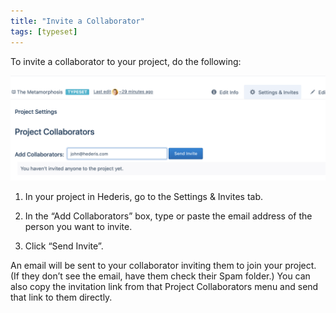 ```yaml
---
title: "Invite a Collaborator"
tags: [typeset]
---
```

 
<html><body><section data-type="chapter" class="hsecchapter" data-hederis-type="hsecchapter" id="invite-collaborator" data-pi-attrs="id: invite-collaborator; data-tags: typeset;" role="doc-chapter" data-tags="typeset" data-author-name=" " data-book-title=" " title="Invite a Collaborator"><p class="hblkp" data-hederis-type="hblkp" id="p6upS5mH8">To invite a collaborator to your project, do the following:</p><img data-hederis-type="hblkimg" class="hblkimg" id="p13uAGKJY" src="/images/addcollaborator.png" data-img-src="/images/addcollaborator.png"/><ol class="hwprnumlist" data-hederis-type="hwprnumlist" id="pVXf1xFBd"><li class="hblkoli" data-hederis-type="hblkoli" id="liTYjIxYMp"><p class="hblkoli" data-hederis-type="hblklip" id="povXLYerZ">In your project in Hederis, go to the Settings &amp; Invites tab.</p></li><li class="hblkoli" data-hederis-type="hblkoli" id="lip5NDaDK8"><p class="hblkoli" data-hederis-type="hblklip" id="p3ifX69hQ">In the &#8220;Add Collaborators&#8221; box, type or paste the email address of the person you want to invite.</p></li><li class="hblkoli" data-hederis-type="hblkoli" id="liQA4sGmOw"><p class="hblkoli" data-hederis-type="hblklip" id="pugVO9wiH">Click &#8220;Send Invite&#8221;.</p></li></ol><p class="hblkp" data-hederis-type="hblkp" id="pIp3hL1w8">An email will be sent to your collaborator inviting them to join your project. (If they don&#8217;t see the email, have them check their Spam folder.) You can also copy the invitation link from that Project Collaborators menu and send that link to them directly.</p><p class="hblkp" data-hederis-type="hblkp" id="pxRcyHWvI"><a href="{% link _docs/intro-groups.md %}" class="hspana" data-hederis-type="hspana" id="p50ixCWMU"/></p></section></body></html>
